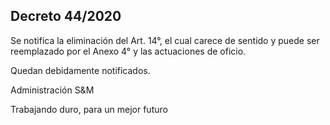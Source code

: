 ## Decreto 44/2020

Se notifica la eliminación del Art. 14°, el cual carece de sentido y puede ser reemplazado por el Anexo 4° y las actuaciones de oficio. 

Quedan debidamente notificados. 

Administración S&M

Trabajando duro, para un mejor futuro
